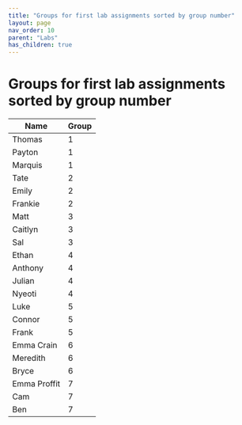 ```yaml
---
title: "Groups for first lab assignments sorted by group number"
layout: page
nav_order: 10
parent: "Labs"
has_children: true
---
```


# Groups for first lab assignments sorted by group number

|Name|Group|
|--- | ---|
|Thomas|1|
|Payton|1|
|Marquis|1|
|Tate|2|
|Emily|2|
|Frankie|2|
|Matt|3|
|Caitlyn|3|
|Sal|3|
|Ethan|4|
|Anthony|4|
|Julian|4|
|Nyeoti|4|
|Luke|5|
|Connor|5|
|Frank|5|
|Emma Crain|6|
|Meredith|6|
|Bryce|6|
|Emma Proffit|7|
|Cam|7|
|Ben|7|